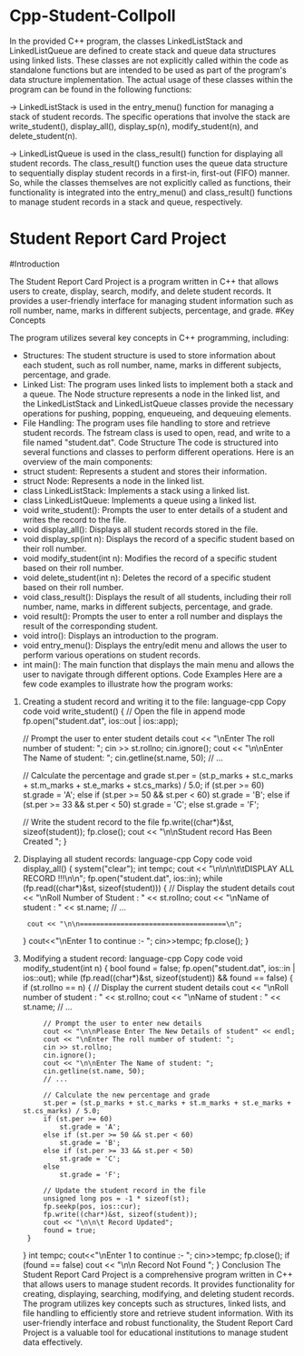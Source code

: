 # Cpp-Student-Collpoll

In the provided C++ program, the classes LinkedListStack and LinkedListQueue are defined to create stack and queue data structures using linked lists. These classes are not explicitly called within the code as standalone functions but are intended to be used as part of the program's data structure implementation.
The actual usage of these classes within the program can be found in the following functions:

-> LinkedListStack is used in the entry_menu() function for managing a stack of student records. The specific operations that involve the stack are write_student(), display_all(), display_sp(n), modify_student(n), and delete_student(n).

-> LinkedListQueue is used in the class_result() function for displaying all student records. The class_result() function uses the queue data structure to sequentially display student records in a first-in, first-out (FIFO) manner.
So, while the classes themselves are not explicitly called as functions, their functionality is integrated into the entry_menu() and class_result() functions to manage student records in a stack and queue, respectively.

# Student Report Card Project

#Introduction

The Student Report Card Project is a program written in C++ that allows users to create, display, search, modify, and delete student records. It provides a user-friendly interface for managing student information such as roll number, name, marks in different subjects, percentage, and grade.
#Key Concepts

The program utilizes several key concepts in C++ programming, including:
* Structures: The student structure is used to store information about each student, such as roll number, name, marks in different subjects, percentage, and grade.
* Linked List: The program uses linked lists to implement both a stack and a queue. The Node structure represents a node in the linked list, and the LinkedListStack and LinkedListQueue classes provide the necessary operations for pushing, popping, enqueueing, and dequeuing elements.
* File Handling: The program uses file handling to store and retrieve student records. The fstream class is used to open, read, and write to a file named "student.dat".
Code Structure
The code is structured into several functions and classes to perform different operations. Here is an overview of the main components:
* struct student: Represents a student and stores their information.
* struct Node: Represents a node in the linked list.
* class LinkedListStack: Implements a stack using a linked list.
* class LinkedListQueue: Implements a queue using a linked list.
* void write_student(): Prompts the user to enter details of a student and writes the record to the file.
* void display_all(): Displays all student records stored in the file.
* void display_sp(int n): Displays the record of a specific student based on their roll number.
* void modify_student(int n): Modifies the record of a specific student based on their roll number.
* void delete_student(int n): Deletes the record of a specific student based on their roll number.
* void class_result(): Displays the result of all students, including their roll number, name, marks in different subjects, percentage, and grade.
* void result(): Prompts the user to enter a roll number and displays the result of the corresponding student.
* void intro(): Displays an introduction to the program.
* void entry_menu(): Displays the entry/edit menu and allows the user to perform various operations on student records.
* int main(): The main function that displays the main menu and allows the user to navigate through different options.
Code Examples
Here are a few code examples to illustrate how the program works:
1. Creating a student record and writing it to the file:
language-cpp
 Copy code
void write_student() {
    // Open the file in append mode
    fp.open("student.dat", ios::out | ios::app);

    // Prompt the user to enter student details
    cout << "\nEnter The roll number of student: ";
    cin >> st.rollno;
    cin.ignore();
    cout << "\n\nEnter The Name of student: ";
    cin.getline(st.name, 50);
    // ...

    // Calculate the percentage and grade
    st.per = (st.p_marks + st.c_marks + st.m_marks + st.e_marks + st.cs_marks) / 5.0;
    if (st.per >= 60)
        st.grade = 'A';
    else if (st.per >= 50 && st.per < 60)
        st.grade = 'B';
    else if (st.per >= 33 && st.per < 50)
        st.grade = 'C';
    else
        st.grade = 'F';

    // Write the student record to the file
    fp.write((char*)&st, sizeof(student));
    fp.close();
    cout << "\n\nStudent record Has Been Created ";
}
2. Displaying all student records:
language-cpp
 Copy code
void display_all() {
    system("clear");
    int tempc;
    cout << "\n\n\n\t\tDISPLAY ALL RECORD !!!\n\n";
    fp.open("student.dat", ios::in);
    while (fp.read((char*)&st, sizeof(student))) {
        // Display the student details
        cout << "\nRoll Number of Student : " << st.rollno;
        cout << "\nName of student : " << st.name;
        // ...

        cout << "\n\n====================================\n";
    }
    cout<<"\nEnter 1 to continue :- ";
    cin>>tempc;
    fp.close();
}
3. Modifying a student record:
language-cpp
 Copy code
void modify_student(int n) {
    bool found = false;
    fp.open("student.dat", ios::in | ios::out);
    while (fp.read((char*)&st, sizeof(student)) && found == false) {
        if (st.rollno == n) {
            // Display the current student details
            cout << "\nRoll number of student : " << st.rollno;
            cout << "\nName of student : " << st.name;
            // ...

            // Prompt the user to enter new details
            cout << "\n\nPlease Enter The New Details of student" << endl;
            cout << "\nEnter The roll number of student: ";
            cin >> st.rollno;
            cin.ignore();
            cout << "\n\nEnter The Name of student: ";
            cin.getline(st.name, 50);
            // ...

            // Calculate the new percentage and grade
            st.per = (st.p_marks + st.c_marks + st.m_marks + st.e_marks + st.cs_marks) / 5.0;
            if (st.per >= 60)
                st.grade = 'A';
            else if (st.per >= 50 && st.per < 60)
                st.grade = 'B';
            else if (st.per >= 33 && st.per < 50)
                st.grade = 'C';
            else
                st.grade = 'F';

            // Update the student record in the file
            unsigned long pos = -1 * sizeof(st);
            fp.seekp(pos, ios::cur);
            fp.write((char*)&st, sizeof(student));
            cout << "\n\n\t Record Updated";
            found = true;
        }
    }
    int tempc;
    cout<<"\nEnter 1 to continue :- ";
    cin>>tempc;
    fp.close();
    if (found == false)
        cout << "\n\n Record Not Found ";
}
Conclusion
The Student Report Card Project is a comprehensive program written in C++ that allows users to manage student records. It provides functionality for creating, displaying, searching, modifying, and deleting student records. The program utilizes key concepts such as structures, linked lists, and file handling to efficiently store and retrieve student information. With its user-friendly interface and robust functionality, the Student Report Card Project is a valuable tool for educational institutions to manage student data effectively.
